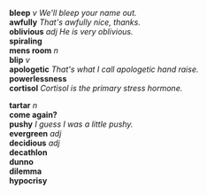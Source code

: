 __bleep__ _v_ _We'll bleep your name out._  
__awfully__ _That's awfully nice, thanks._  
__oblivious__ _adj_ _He is very oblivious._  
__spiraling__  
__mens room__ _n_  
__blip__ _v_  
__apologetic__ _That's what I call apologetic hand raise._  
__powerlessness__  
__cortisol__ _Cortisol is the primary stress hormone._  

__tartar__ _n_  
__come again?__  
__pushy__ _I guess I was a little pushy._  
__evergreen__ _adj_  
__decidious__ _adj_  
__decathlon__  
__dunno__  
__dilemma__  
__hypocrisy__  
